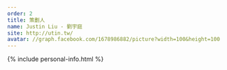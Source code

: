 ```yaml
---
order: 2
title: 策劃人
name: Justin Liu - 劉宇庭
site: http://utin.tw/
avatar: //graph.facebook.com/1678986882/picture?width=100&height=100
---
```


{% include personal-info.html %}

<!-- 這邊應該放介紹 -->
